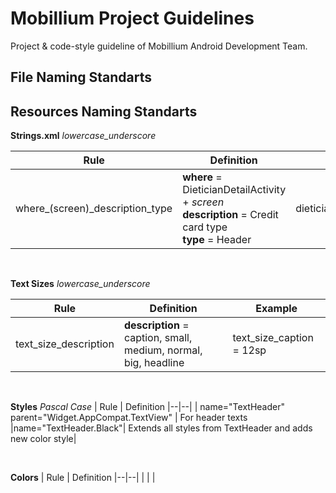 # Mobillium Project Guidelines

Project & code-style guideline of Mobillium Android Development Team.


## File Naming Standarts

## Resources Naming Standarts

**Strings.xml**
*lowercase_underscore*

| Rule | Definition | Example | Common
|--|--|--|--|
| where_(screen)_description_type | **where** = DieticianDetailActivity + *screen* <br> **description** = Credit card type <br> **type** = Header  | dietician_detail_screen_credit_card_type_header | common_loading


<br>

**Text Sizes**
*lowercase_underscore*

| Rule | Definition | Example
|--|--|--|
| text_size_description  | **description** = caption, small, medium, normal, big, headline |  text_size_caption = 12sp 

<br>

**Styles**
*Pascal Case*
| Rule | Definition 
|--|--|
| name="TextHeader" parent="Widget.AppCompat.TextView" | For header texts
|name="TextHeader.Black"| Extends all styles from TextHeader and adds new color style|

<br>

**Colors**
| Rule | Definition 
|--|--|
|  |  |
